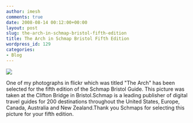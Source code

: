 ```yaml
---
author: imesh
comments: true
date: 2008-08-14 00:12:00+00:00
layout: post
slug: the-arch-in-schmap-bristol-fifth-edition
title: The Arch in Schmap Bristol Fifth Edition
wordpress_id: 129
categories:
- Blog
---
```


![](http://rootfolder.info/images/TheArchInSchmap/SchMap_CliftonSuspensionBridge_Summary.PNG)

One of my photographs in flickr which was titled "The Arch" has been selected for the fifth edition of the Schmap Bristol Guide. This picture was taken at the Clifton Bridge in Bristol.Schmap is a leading publisher of digital travel guides for 200 destinations throughout the United States, Europe, Canada, Australia and New Zealand.Thank you Schmaps for selecting this picture for your fifth edition.
